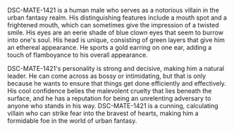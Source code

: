 DSC-MATE-1421 is a human male who serves as a notorious villain in the urban fantasy realm. His distinguishing features include a mouth spot and a frightened mouth, which can sometimes give the impression of a twisted smile. His eyes are an eerie shade of blue clown eyes that seem to burrow into one's soul. His head is unique, consisting of green layers that give him an ethereal appearance. He sports a gold earring on one ear, adding a touch of flamboyance to his overall appearance.

DSC-MATE-1421's personality is strong and decisive, making him a natural leader. He can come across as bossy or intimidating, but that is only because he wants to ensure that things get done efficiently and effectively. His cool confidence belies the malevolent cruelty that lies beneath the surface, and he has a reputation for being an unrelenting adversary to anyone who stands in his way. DSC-MATE-1421 is a cunning, calculating villain who can strike fear into the bravest of hearts, making him a formidable foe in the world of urban fantasy.